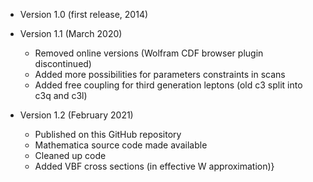 * Version 1.0 (first release, 2014)

* Version 1.1 (March 2020)
	- Removed online versions (Wolfram CDF browser plugin discontinued)
	- Added more possibilities for parameters constraints in scans
	- Added free coupling for third generation leptons (old c3 split into c3q and c3l)

* Version 1.2 (February 2021)
	- Published on this GitHub repository
	- Mathematica source code made available
	- Cleaned up code
	- Added VBF cross sections (in effective W approximation)}